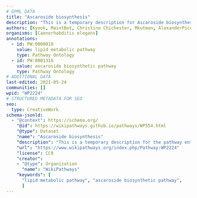 ```yaml
---
# GPML DATA
title: "Ascaroside biosynthesis"
description: "This is a temporary description for Ascaroside biosynthesis"
authors: [Kyook, MaintBot, Christine Chichester, Mkutmon, AlexanderPico, Eweitz]
organisms: [Caenorhabditis elegans]
annotations:
  - id: PW:0000010
    value: lipid metabolic pathway
    type: Pathway Ontology
  - id: PW:0001316
    value: ascaroside biosynthetic pathway
    type: Pathway Ontology
# ADDITIONAL DATA
last-edited: 2021-05-24
communities: []
wpid: "WP2224"
# STRUCTURED METADATA FOR SEO
seo:
  type: CreativeWork
schema-jsonld:
  - "@context": https://schema.org/
    "@id": https://wikipathways.github.io/pathways/WP554.html
    "@type": Dataset
    "name": "Ascaroside biosynthesis"
    "description": "This is a temporary description for the pathway entitled: Ascaroside biosynthesis"
    "url": "https://www.wikipathways.org/index.php/Pathway:WP2224"
    "license": CC0
    "creator":
    - "@type": Organization
      "name": "WikiPathways"
    "keywords": [
      "lipid metabolic pathway", "ascaroside biosynthetic pathway",
      ]
---
```

